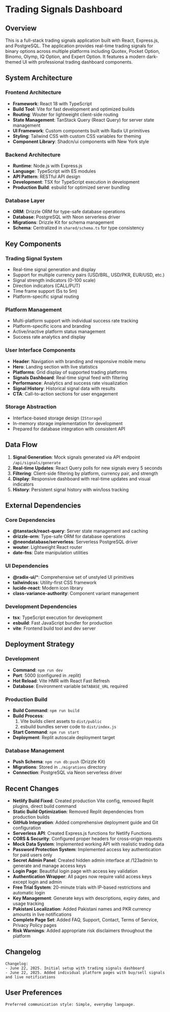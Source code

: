 # Trading Signals Dashboard

## Overview

This is a full-stack trading signals application built with React, Express.js, and PostgreSQL. The application provides real-time trading signals for binary options across multiple platforms including Quotex, Pocket Option, Binomo, Olymp, IQ Option, and Expert Option. It features a modern dark-themed UI with professional trading dashboard components.

## System Architecture

### Frontend Architecture
- **Framework**: React 18 with TypeScript
- **Build Tool**: Vite for fast development and optimized builds
- **Routing**: Wouter for lightweight client-side routing
- **State Management**: TanStack Query (React Query) for server state management
- **UI Framework**: Custom components built with Radix UI primitives
- **Styling**: Tailwind CSS with custom CSS variables for theming
- **Component Library**: Shadcn/ui components with New York style

### Backend Architecture
- **Runtime**: Node.js with Express.js
- **Language**: TypeScript with ES modules
- **API Pattern**: RESTful API design
- **Development**: TSX for TypeScript execution in development
- **Production Build**: esbuild for optimized server bundling

### Database Layer
- **ORM**: Drizzle ORM for type-safe database operations
- **Database**: PostgreSQL with Neon serverless driver
- **Migrations**: Drizzle Kit for schema management
- **Schema**: Centralized in `shared/schema.ts` for type consistency

## Key Components

### Trading Signal System
- Real-time signal generation and display
- Support for multiple currency pairs (USD/BRL, USD/PKR, EUR/USD, etc.)
- Signal strength indicators (0-100 scale)
- Direction indicators (CALL/PUT)
- Time frame support (5s to 5m)
- Platform-specific signal routing

### Platform Management
- Multi-platform support with individual success rate tracking
- Platform-specific icons and branding
- Active/inactive platform status management
- Success rate analytics and display

### User Interface Components
- **Header**: Navigation with branding and responsive mobile menu
- **Hero**: Landing section with live statistics
- **Platforms**: Grid display of supported trading platforms
- **Signals Dashboard**: Real-time signal feed with filtering
- **Performance**: Analytics and success rate visualization
- **Signal History**: Historical signal data with results
- **CTA**: Call-to-action sections for user engagement

### Storage Abstraction
- Interface-based storage design (`IStorage`)
- In-memory storage implementation for development
- Prepared for database integration with consistent API

## Data Flow

1. **Signal Generation**: Mock signals generated via API endpoint `/api/signals/generate`
2. **Real-time Updates**: React Query polls for new signals every 5 seconds
3. **Filtering**: Client-side filtering by platform, currency pair, and strength
4. **Display**: Responsive dashboard with real-time updates and visual indicators
5. **History**: Persistent signal history with win/loss tracking

## External Dependencies

### Core Dependencies
- **@tanstack/react-query**: Server state management and caching
- **drizzle-orm**: Type-safe ORM for database operations
- **@neondatabase/serverless**: Serverless PostgreSQL driver
- **wouter**: Lightweight React router
- **date-fns**: Date manipulation utilities

### UI Dependencies
- **@radix-ui/***: Comprehensive set of unstyled UI primitives
- **tailwindcss**: Utility-first CSS framework
- **lucide-react**: Modern icon library
- **class-variance-authority**: Component variant management

### Development Dependencies
- **tsx**: TypeScript execution for development
- **esbuild**: Fast JavaScript bundler for production
- **vite**: Frontend build tool and dev server

## Deployment Strategy

### Development
- **Command**: `npm run dev`
- **Port**: 5000 (configured in .replit)
- **Hot Reload**: Vite HMR with React Fast Refresh
- **Database**: Environment variable `DATABASE_URL` required

### Production Build
- **Build Command**: `npm run build`
- **Build Process**: 
  1. Vite builds client assets to `dist/public`
  2. esbuild bundles server code to `dist/index.js`
- **Start Command**: `npm run start`
- **Deployment**: Replit autoscale deployment target

### Database Management
- **Push Schema**: `npm run db:push` (Drizzle Kit)
- **Migrations**: Stored in `./migrations` directory
- **Connection**: PostgreSQL via Neon serverless driver

## Recent Changes

- **Netlify Build Fixed**: Created production Vite config, removed Replit plugins, direct build command
- **Static Build Optimization**: Removed Replit dependencies from production builds
- **GitHub Integration**: Added comprehensive deployment guide and Git configuration
- **Serverless API**: Created Express.js functions for Netlify Functions
- **CORS & Security**: Configured proper headers for cross-origin requests
- **Mock Data System**: Implemented working API with realistic trading data
- **Password Protection System**: Implemented access key authentication for paid users only
- **Secret Admin Panel**: Created hidden admin interface at /123admin to generate and manage access keys
- **Login Page**: Beautiful login page with access key validation
- **Authentication Wrapper**: All pages now require valid access keys except login and admin
- **Free Trial System**: 20-minute trials with IP-based restrictions and automatic login
- **Key Management**: Generate keys with descriptions, expiry dates, and usage tracking
- **Pakistani Localization**: Added Pakistani names and PKR currency amounts in live notifications
- **Complete Page Set**: Added FAQ, Support, Contact, Terms of Service, Privacy Policy pages
- **Risk Warnings**: Added appropriate risk disclaimers throughout the platform

## Changelog

```
Changelog:
- June 22, 2025. Initial setup with trading signals dashboard
- June 22, 2025. Added individual platform pages with buy/sell signals and live notifications
```

## User Preferences

```
Preferred communication style: Simple, everyday language.
```
